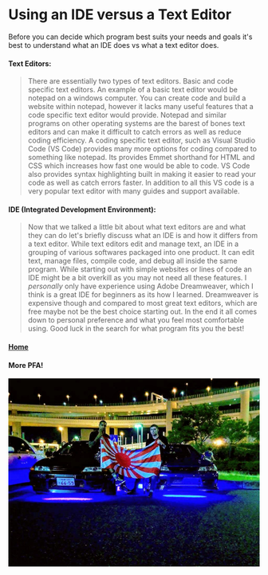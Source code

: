 

# Using an IDE versus a Text Editor <a name="paragraph1"></a>
Before you can decide which program best suits your needs and goals it's best to understand what an IDE does vs what a text editor does.

#### Text Editors:

> There are essentially two types of text editors. Basic and code specific text editors. An example of a basic text editor would be notepad on a windows computer. You can create code and build a website within notepad, however it lacks many useful features that a code specific text editor would provide. Notepad and similar programs on other operating systems are the barest of bones text editors and can make it difficult to catch errors as well as reduce coding efficiency. A coding specific text editor, such as Visual Studio Code (VS Code) provides many more options for coding compared to something like notepad. Its provides Emmet shorthand for HTML and CSS which increases how fast one would be able to code. VS Code also provides syntax highlighting built in making it easier to read your code as well as catch errors faster. In addition to all this VS code is a very popular text editor with many guides and support available.



#### IDE (Integrated Development Environment):

> Now that we talked a little bit about what text editors are and what they can do let's briefly discuss what an IDE is and how it differs from a text editor. While text editors edit and manage text, an IDE in a grouping of various softwares packaged into one product. It can edit text, manage files, compile code, and debug all inside the same program. While starting out with simple websites or lines of code an IDE might be a bit overkill as you may not need all these features. I *personally* only have experience using Adobe Dreamweaver, which I think is a great IDE for beginners as its how I learned. Dreamweaver is expensive though and compared to most great text editors, which are free maybe not be the best choice starting out. In the end it all comes down to personal preference and what you feel most comfortable using. Good luck in the search for what program fits you the best!

#### [Home](./README.md)
#### More PFA!
![carpic3](./carpic3.jpg)